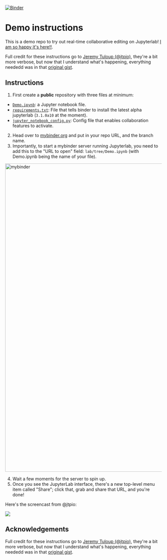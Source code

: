 [![Binder](https://mybinder.org/badge_logo.svg)](https://mybinder.org/v2/gh/firasm/shreddd/main?urlpath=lab%2Ftree%2FDemo.ipynb)

# Demo instructions

This is a demo repo to try out real-time collaborative editing on Jupyterlab! [I am so happy it's here!!](https://github.com/jupyterlab/jupyterlab/issues/5382).

Full credit for these instructions go to [Jeremy Tuloup (@jtpio)](https://gist.github.com/jtpio/6ce26381703355e0ef1da4af742b7f72), they're a bit more verbose, but now that I understand what's happening, everything neededd was in that [original gist](https://gist.github.com/jtpio/6ce26381703355e0ef1da4af742b7f72).

## Instructions

1. First create a **public** repository with three files at minimum:
  - [`Demo.ipynb`](Demo.ipynb): a Jupyter notebook file.
  - [`requirements.txt`](requirements.txt): File that tells binder to install the latest alpha jupyterlab (`3.1.0a10` at the moment).
  - [`jupyter_notebook_config.py`](jupyter_notebook_config.py): Config file that enables collaboration features to activate.
2. Head over to [mybinder.org](https://mybinder.org) and put in your repo URL, and the branch name.
3. Importantly, to start a mybinder server running Jupyterlab, you need to add this to the "URL to open" field: `lab/tree/Demo.ipynb` (with Demo.ipynb being the name of your file).

<img width="990" alt="mybinder" src="https://user-images.githubusercontent.com/2507459/119846797-4aecdc80-bebf-11eb-9f14-a7fd200575b6.png">

4. Wait a few moments for the server to spin up.
5. Once you see the JupyterLab interface, there's a new top-level menu item called "Share"; click that, grab and share that URL, and you're done!

Here's the screencast from @jtpio:

![](https://user-images.githubusercontent.com/591645/117701750-e6940280-b1c7-11eb-92e6-2ce0331febeb.gif)

## Acknowledgements

Full credit for these instructions go to [Jeremy Tuloup (@jtpio)](https://gist.github.com/jtpio/6ce26381703355e0ef1da4af742b7f72), they're a bit more verbose, but now that I understand what's happening, everything neededd was in that [original gist](https://gist.github.com/jtpio/6ce26381703355e0ef1da4af742b7f72).
